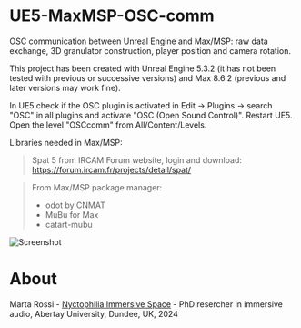 # UE5-MaxMSP-OSC-comm
 OSC communication between Unreal Engine and Max/MSP: raw data exchange, 3D granulator construction, player position and camera rotation.

This project has been created with Unreal Engine 5.3.2 (it has not been tested with previous or successive versions) and 
Max 8.6.2 (previous and later versions may work fine).

In UE5 check if the OSC plugin is activated in Edit -> Plugins -> search "OSC" in all plugins and activate "OSC (Open Sound Control)". Restart UE5.
Open the level "OSCcomm" from All/Content/Levels.

Libraries needed in Max/MSP:

> Spat 5 from IRCAM Forum website, login and download: https://forum.ircam.fr/projects/detail/spat/

> From Max/MSP package manager:
>  - odot by CNMAT
>  - MuBu for Max
>  - catart-mubu 

![Screenshot](https://github.com/NoOne511/UE5-MaxMSP-OSC-comm/assets/44483188/35841f54-13f4-4a57-ab9e-b597f4e4559f)

# About
Marta Rossi - [Nyctophilia Immersive Space](https://nyctophiliaimmersive.space/) - PhD resercher in immersive audio, Abertay University, Dundee, UK, 2024


